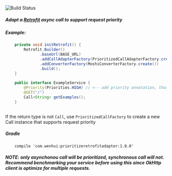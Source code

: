 ![Build Status](https://travis-ci.org/wenhuiyao/PrioritizeRetrofit.svg?branch=master)

##### Adapt a [Retrofit](http://square.github.io/retrofit/) async call to support request priority

##### Example:

```java
    private void initRetrofit() {
        Retrofit.Builder()
               .baseUrl(BASE_URL)
               .addCallAdapterFactory(PrioritizedCallAdapterFactory.create()) // <-- add calladapter factory
               .addConverterFactory(MoshiConverterFactory.create())
               .build();
    }
  
    public interface ExampleService {
        @Priority(Priorities.HIGH) // <-- add priority annotation, that's it
        @GET("/")
        Call<String> getExamples();
    }
    
```

If the return type is not `Call`, use `PrioritizedCallFactory` to create a new Call instance that 
supports request priority

##### Gradle

```
    compile 'com.wenhui:prioritizeretrofitadapter:1.0.0'

```


##### *NOTE: only asynchonou call will be prioritized, synchronous call will not. Recommend benchmarking your service before using this since OkHttp client is optimize for multiple requests.*





